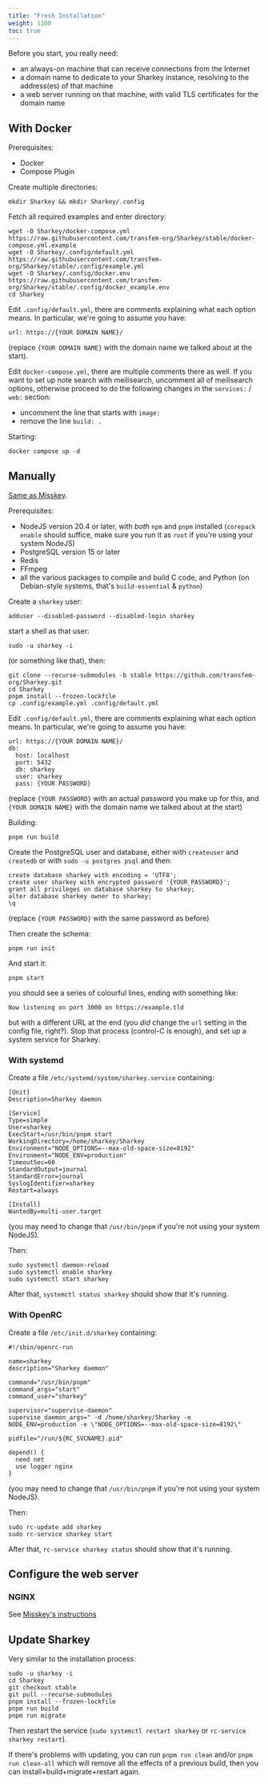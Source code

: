 ```yaml
---
title: "Fresh Installation"
weight: 1100
toc: true
---
```


Before you start, you really need:

* an always-on machine that can receive connections from the Internet
* a domain name to dedicate to your Sharkey instance, resolving to the
  address(es) of that machine
* a web server running on that machine, with valid TLS certificates
  for the domain name

## With Docker

Prerequisites:

* Docker
* Compose Plugin

Create multiple directories:

    mkdir Sharkey && mkdir Sharkey/.config

Fetch all required examples and enter directory:

    wget -O Sharkey/docker-compose.yml https://raw.githubusercontent.com/transfem-org/Sharkey/stable/docker-compose.yml.example
    wget -O Sharkey/.config/default.yml https://raw.githubusercontent.com/transfem-org/Sharkey/stable/.config/example.yml
    wget -O Sharkey/.config/docker.env https://raw.githubusercontent.com/transfem-org/Sharkey/stable/.config/docker_example.env
    cd Sharkey

Edit `.config/default.yml`, there are comments explaining what each
option means. In particular, we're going to assume you have:

    url: https://{YOUR DOMAIN NAME}/

(replace `{YOUR DOMAIN NAME}` with the domain name we talked about
at the start).

Edit `docker-compose.yml`, there are multiple comments there as
well. If you want to set up note search with meilisearch, uncomment
all of meilisearch options, otherwise proceed to do the following
changes in the `services:` / `web:` section:

* uncomment the line that starts with `image:`
* remove the line `build: .`

Starting:

    docker compose up -d

## Manually

[Same as
Misskey](https://misskey-hub.net/en/docs/install/manual.html).

Prerequisites:

* NodeJS version 20.4 or later, with *both* `npm` and `pnpm`
  installed (`corepack enable` should suffice, make sure you run it
  as `root` if you're using your system NodeJS)
* PostgreSQL version 15 or later
* Redis
* FFmpeg
* all the various packages to compile and build C code, and Python (on
  Debian-style systems, that's `build-essential` & `python`)

Create a `sharkey` user:

    adduser --disabled-password --disabled-login sharkey

start a shell as that user:

    sudo -u sharkey -i

(or something like that), then:

    git clone --recurse-submodules -b stable https://github.com/transfem-org/Sharkey.git
    cd Sharkey
    pnpm install --frozen-lockfile
    cp .config/example.yml .config/default.yml

Edit `.config/default.yml`, there are comments explaining what each
option means. In particular, we're going to assume you have:

    url: https://{YOUR DOMAIN NAME}/
    db:
      host: localhost
      port: 5432
      db: sharkey
      user: sharkey
      pass: {YOUR PASSWORD}

(replace `{YOUR PASSWORD}` with an actual password you make up for
this, and `{YOUR DOMAIN NAME}` with the domain name we talked about
at the start)

Building:

    pnpm run build

Create the PostgreSQL user and database, either with `createuser`
and `createdb` or with `sudo -u postgres psql` and then:

    create database sharkey with encoding = 'UTF8';
    create user sharkey with encrypted password '{YOUR_PASSWORD}';
    grant all privileges on database sharkey to sharkey;
    alter database sharkey owner to sharkey;
    \q

(replace `{YOUR PASSWORD}` with the same password as before)

Then create the schema:

    pnpm run init

And start it:

    pnpm start

you should see a series of colourful lines, ending with something
like:

    Now listening on port 3000 on https://example.tld

but with a different URL at the end (you *did* change the `url`
setting in the config file, right?). Stop that process (control-C is
enough), and set up a system service for Sharkey.

### With systemd

Create a file `/etc/systemd/system/sharkey.service` containing:

    [Unit]
    Description=Sharkey daemon

    [Service]
    Type=simple
    User=sharkey
    ExecStart=/usr/bin/pnpm start
    WorkingDirectory=/home/sharkey/Sharkey
    Environment="NODE_OPTIONS=--max-old-space-size=8192"
    Environment="NODE_ENV=production"
    TimeoutSec=60
    StandardOutput=journal
    StandardError=journal
    SyslogIdentifier=sharkey
    Restart=always

    [Install]
    WantedBy=multi-user.target

(you may need to change that `/usr/bin/pnpm` if you're not using
your system NodeJS).

Then:

    sudo systemctl daemon-reload
    sudo systemctl enable sharkey
    sudo systemctl start sharkey

After that, `systemctl status sharkey` should show that it's
running.

### With OpenRC

Create a file `/etc/init.d/sharkey` containing:

    #!/sbin/openrc-run

    name=sharkey
    description="Sharkey daemon"

    command="/usr/bin/pnpm"
    command_args="start"
    command_user="sharkey"

    supervisor="supervise-daemon"
    supervise_daemon_args=" -d /home/sharkey/Sharkey -e NODE_ENV=production -e \"NODE_OPTIONS=--max-old-space-size=8192\"

    pidfile="/run/${RC_SVCNAME}.pid"

    depend() {
      need net
      use logger nginx
    }

(you may need to change that `/usr/bin/pnpm` if you're not using
your system NodeJS).

Then:

    sudo rc-update add sharkey
    sudo rc-service sharkey start

After that, `rc-service sharkey status` should show that it's
running.

## Configure the web server

### NGINX

See [Misskey's
instructions](https://misskey-hub.net/en/docs/admin/nginx.html)

## Update Sharkey

Very similar to the installation process:

    sudo -u sharkey -i
    cd Sharkey
    git checkout stable
    git pull --recurse-submodules
    pnpm install --frozen-lockfile
    pnpm run build
    pnpm run migrate

Then restart the service (`sudo systemctl restart sharkey` or
`rc-service sharkey restart`).

If there's problems with updating, you can run `pnpm run clean`
and/or `pnpm run clean-all` which will remove all the effects of a
previous build, then you can install+build+migrate+restart again.
